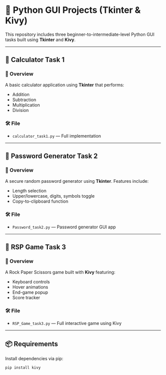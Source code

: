 # 🔧 Python GUI Projects (Tkinter & Kivy)

This repository includes three beginner-to-intermediate-level Python GUI tasks built using **Tkinter** and **Kivy**.

---

## 📁 Calculator Task 1

### 📄 Overview
A basic calculator application using **Tkinter** that performs:
- Addition
- Subtraction
- Multiplication
- Division

### 🛠️ File
- `calculator_task1.py` — Full implementation

---

## 📁 Password Generator Task 2

### 📄 Overview
A secure random password generator using **Tkinter**. Features include:
- Length selection
- Upper/lowercase, digits, symbols toggle
- Copy-to-clipboard function

### 🛠️ File
- `Password_task2.py` — Password generator GUI app

---

## 📁 RSP Game Task 3

### 📄 Overview
A Rock Paper Scissors game built with **Kivy** featuring:
- Keyboard controls
- Hover animations
- End-game popup
- Score tracker

### 🛠️ File
- `RSP_Game_task3.py` — Full interactive game using Kivy

---

## 📦 Requirements

Install dependencies via pip:

```bash
pip install kivy
